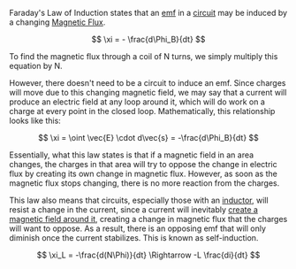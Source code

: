 Faraday's Law of Induction states that an [emf](Electromotive%20Force.md) in a [circuit](Circuits.md) may be induced by a changing [Magnetic Flux](magnetic%20flux.md). 

$$
\xi = - \frac{d\Phi_B}{dt}
$$

To find the magnetic flux through a coil of N turns, we simply multiply this equation by N.

However, there doesn't need to be a circuit to induce an emf. Since charges will move due to this changing magnetic field, we may say that a current will produce an electric field at any loop around it, which will do work on a charge at every point in the closed loop. Mathematically, this relationship looks like this:

$$
\xi = \oint \vec{E} \cdot d\vec{s} = -\frac{d\Phi_B}{dt}
$$

Essentially, what this law states is that if a magnetic field in an area changes, the charges in that area will try to oppose the change in electric flux by creating its own change in magnetic flux. However, as soon as the magnetic flux stops changing, there is no more reaction from the charges. 

This law also means that circuits, especially those with an [inductor](inductors.md), will resist a change in the current, since a current will inevitably [create a magnetic field around it](Biot-Savart%20Law.md), creating a change in magnetic flux that the charges will want to oppose. As a result, there is an opposing emf that will only diminish once the current stabilizes. This is known as self-induction.

$$
\xi_L = -\frac{d(N\Phi)}{dt} \Rightarrow -L \frac{di}{dt}
$$